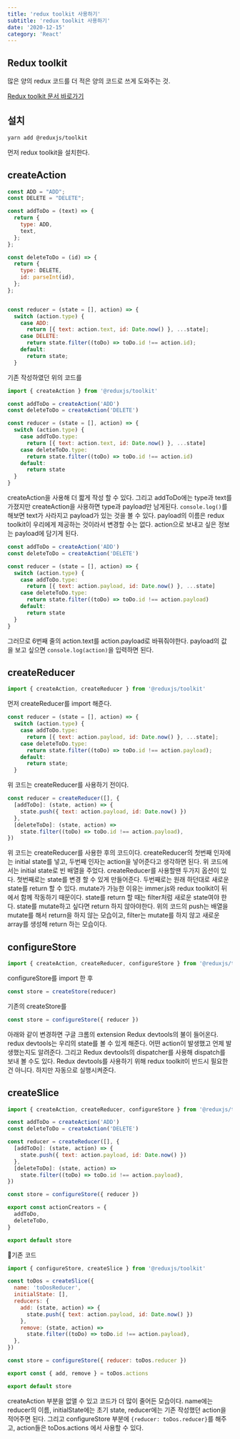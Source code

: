 ```yaml
---
title: 'redux toolkit 사용하기'
subtitle: 'redux toolkit 사용하기'
date: '2020-12-15'
category: 'React'
---
```


## Redux toolkit

많은 양의 redux 코드를 더 적은 양의 코드로 쓰게 도와주는 것.

[Redux toolkit 문서 바로가기](https://redux-toolkit.js.org/introduction/quick-start)

## 설치

```sh
yarn add @reduxjs/toolkit
```

먼저 redux toolkit을 설치한다.

## createAction

```js
const ADD = "ADD";
const DELETE = "DELETE";

const addToDo = (text) => {
  return {
    type: ADD,
    text,
  };
};

const deleteToDo = (id) => {
  return {
    type: DELETE,
    id: parseInt(id),
  };
};


const reducer = (state = [], action) => {
  switch (action.type) {
    case ADD:
      return [{ text: action.text, id: Date.now() }, ...state];
    case DELETE:
      return state.filter((toDo) => toDo.id !== action.id);
    default:
      return state;
  }
```

기존 작성하였던 위의 코드를

```js
import { createAction } from '@reduxjs/toolkit'

const addToDo = createAction('ADD')
const deleteToDo = createAction('DELETE')

const reducer = (state = [], action) => {
  switch (action.type) {
    case addToDo.type:
      return [{ text: action.text, id: Date.now() }, ...state]
    case deleteToDo.type:
      return state.filter((toDo) => toDo.id !== action.id)
    default:
      return state
  }
}
```

createAction을 사용해 더 짧게 작성 할 수 있다.
그리고 addToDo에는 type과 text를 가졌지만 createAction을 사용하면 type과 payload만 남게된다.
`console.log()`를 해보면 text가 사라지고 payload가 있는 것을 볼 수 있다.
payload의 이름은 redux toolkit이 우리에게 제공하는 것이라서 변경할 수는 없다.
action으로 보내고 싶은 정보는 payload에 담기게 된다.

```js
const addToDo = createAction('ADD')
const deleteToDo = createAction('DELETE')

const reducer = (state = [], action) => {
  switch (action.type) {
    case addToDo.type:
      return [{ text: action.payload, id: Date.now() }, ...state]
    case deleteToDo.type:
      return state.filter((toDo) => toDo.id !== action.payload)
    default:
      return state
  }
}
```

그러므로 6번째 줄의 action.text를 action.payload로 바꿔줘야한다.
payload의 값을 보고 싶으면 `console.log(action)`을 입력하면 된다.

## createReducer

```js
import { createAction, createReducer } from '@reduxjs/toolkit'
```

먼저 createReducer를 import 해준다.

```js
const reducer = (state = [], action) => {
  switch (action.type) {
    case addToDo.type:
      return [{ text: action.payload, id: Date.now() }, ...state];
    case deleteToDo.type:
      return state.filter((toDo) => toDo.id !== action.payload);
    default:
      return state;
  }
```

위 코드는 createReducer를 사용하기 전이다.

```js
const reducer = createReducer([], {
  [addToDo]: (state, action) => {
    state.push({ text: action.payload, id: Date.now() })
  },
  [deleteToDo]: (state, action) =>
    state.filter((toDo) => toDo.id !== action.payload),
})
```

위 코드는 createReducer를 사용한 후의 코드이다.
createReducer의 첫번째 인자에는 initial state를 넣고, 두번째 인자는 action을 넣어준다고 생각하면 된다.
위 코드에서는 initial state로 빈 배열을 주었다.
createReducer를 사용할땐 두가지 옵션이 있다.
첫번째로는 state를 변경 할 수 있게 만들어준다.
두번째로는 원래 하던대로 새로운 state를 return 할 수 있다.
mutate가 가능한 이유는 immer.js와 redux toolkit이 뒤에서 함께 작동하기 때문이다.
state를 return 할 때는 filter처럼 새로운 state여야 한다.
state를 mutate하고 싶다면 return 하지 않아야한다.
위의 코드의 push는 배열을 mutate를 해서 return을 하지 않는 모습이고, filter는 mutate를 하지 않고 새로운 array를 생성해 return 하는 모습이다.

## configureStore

```js
import { createAction, createReducer, configureStore } from '@reduxjs/toolkit'
```

configureStore를 import 한 후

```js
const store = createStore(reducer)
```

기존의 createStore를

```js
const store = configureStore({ reducer })
```

아래와 같이 변경하면 구글 크롬의 extension Redux devtools의 불이 들어온다.
redux devtools는 우리의 state를 볼 수 있게 해준다.
어떤 action이 발생했고 언제 발생했는지도 알려준다.
그리고 Redux devtools의 dispatcher를 사용해 dispatch를 보내 볼 수도 있다.
Redux devtools를 사용하기 위해 redux toolkit이 반드시 필요한건 아니다. 하지만 자동으로 실행시켜준다.

## createSlice

```js
import { createAction, createReducer, configureStore } from '@reduxjs/toolkit'

const addToDo = createAction('ADD')
const deleteToDo = createAction('DELETE')

const reducer = createReducer([], {
  [addToDo]: (state, action) => {
    state.push({ text: action.payload, id: Date.now() })
  },
  [deleteToDo]: (state, action) =>
    state.filter((toDo) => toDo.id !== action.payload),
})

const store = configureStore({ reducer })

export const actionCreators = {
  addToDo,
  deleteToDo,
}

export default store
```

🔺기존 코드

```js
import { configureStore, createSlice } from '@reduxjs/toolkit'

const toDos = createSlice({
  name: 'toDosReducer',
  initialState: [],
  reducers: {
    add: (state, action) => {
      state.push({ text: action.payload, id: Date.now() })
    },
    remove: (state, action) =>
      state.filter((toDo) => toDo.id !== action.payload),
  },
})

const store = configureStore({ reducer: toDos.reducer })

export const { add, remove } = toDos.actions

export default store
```

createAction 부분을 없앨 수 있고 코드가 더 많이 줄어든 모습이다.
name에는 reducer의 이름, initialState에는 초기 state, reducer에는 기존 작성했던 action을 적어주면 된다.
그리고 configureStore 부분에 `{reducer: toDos.reducer}`를 해주고,
action들은 toDos.actions 에서 사용할 수 있다.
